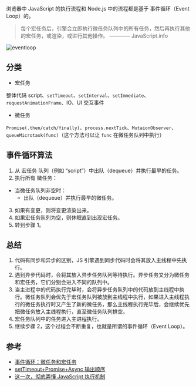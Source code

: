 浏览器中 JavaScript 的执行流程和 Node.js 中的流程都是基于 事件循环（Event Loop）的。

> 每个宏任务后，引擎会立即执行微任务队列中的所有任务，然后再执行其他的宏任务，或渲染，或进行其他操作。 ———— JavaScript.info

![eventloop](/images/other/eventloop.png)

## 分类

- 宏任务

整体代码 script、`setTimeout`、`setInterval`、`setImmediate`、`requestAnimationFrame`、IO、UI 交互事件

- 微任务

`Promise(.then/catch/finally)`、`process.nextTick`、`MutaionObserver`、`queueMicrotask(func)`（这个方法可以让 `func` 在微任务队列中执行）

## 事件循环算法

1. 从 宏任务 队列（例如 “script”）中出队（dequeue）并执行最早的任务。
2. 执行所有 微任务：

- 当微任务队列非空时：
  - 出队（dequeue）并执行最早的微任务。

3. 如果有变更，则将变更渲染出来。
4. 如果宏任务队列为空，则休眠直到出现宏任务。
5. 转到步骤 1。

## 总结

1. 代码有同步和异步的区别，JS 引擎遇到同步代码时会将其放入主线程中先执行。
2. 遇到异步代码时，会将其放入异步任务队列等待执行。异步任务又分为微任务和宏任务，它们分别会进入不同的队列中。
3. 当主进程中的代码执行完毕时，会将异步任务队列中的代码放到主线程中执行。微任务队列会优先于宏任务队列被放到主线程中执行，如果进入主线程执行的微任务执行时又产生了新的微任务，那么主线程执行完毕后，会继续优先把微任务放入主线程执行，直至微任务队列排空。
4. 宏任务队列中的任务进入主进程执行。
5. 继续步骤 2，这个过程会不断重复，也就是所谓的事件循环（Event Loop）。

## 参考

- [事件循环：微任务和宏任务](https://zh.javascript.info/event-loop)
- [setTimeout+Promise+Async 输出顺序](https://juejin.cn/post/7016298598883131423)
- [这一次，彻底弄懂 JavaScript 执行机制](https://juejin.cn/post/6844903512845860872)
